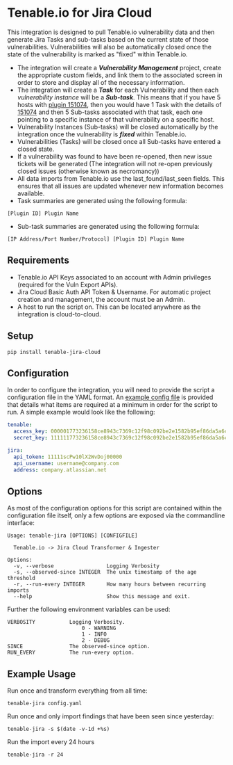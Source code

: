 # Tenable.io for Jira Cloud

This integration is designed to pull Tenable.io vulnerability data and then
generate Jira Tasks and sub-tasks based on the current state of those
vulnerabilities.  Vulnerabilities will also be automatically closed once the
state of the vulnerability is marked as "fixed" within Tenable.io.

* The integration will create a _**Vulnerability Management**_ project, create
  the appropriate custom fields, and link them to the associated screen in order
  to store and display all of the necessary information.
* The integration will create a _**Task**_ for each Vulnerability and then each
  _vulnerability instance_ will be a _**Sub-task**_.  This means that if you
  have 5 hosts with [plugin 151074][151074], then you would have 1 Task with the
  details of [151074] and then 5 Sub-tasks associated with that task, each one
  pointing to a specific instance of that vulnerability on a specific host.
* Vulnerability Instances (Sub-tasks) will be closed automatically by the
  integration once the vulnerability is _**fixed**_ within Tenable.io.
* Vulnerabilities (Tasks) will be closed once all Sub-tasks have entered a
  closed state.
* If a vulnerability was found to have been re-opened, then new issue tickets
  will be generated (The integration will not re-open previously closed issues
  (otherwise known as necromancy))
* All data imports from Tenable.io use the last_found/last_seen fields.  This
  ensures that all issues are updated whenever new information becomes
  available.
* Task summaries are generated using the following formula:

```
[Plugin ID] Plugin Name
```

* Sub-task summaries are generated using the following formula:

```
[IP Address/Port Number/Protocol] [Plugin ID] Plugin Name
```

[151074]: https://www.tenable.com/plugins/nessus/131074

## Requirements

* Tenable.io API Keys associated to an account with Admin privileges (required
  for the Vuln Export APIs).
* Jira Cloud Basic Auth API Token & Username.  For automatic project creation
  and management, the account must be an Admin.
* A host to run the script on.  This can be located anywhere as the integration
  is cloud-to-cloud.

## Setup

```
pip install tenable-jira-cloud
```

## Configuration

In order to configure the integration, you will need to provide the script a
configuration file in the YAML format.  An [example config file][configfile]
is provided that details what items are required at a minimum in order for the
script to run.  A simple example would look like the following:

```yaml
tenable:
  access_key: 000001773236158ce8943c7369c12f98c092be2e1582b95ef86da5a6c3700000
  secret_key: 111111773236158ce8943c7369c12f98c092be2e1582b95ef86da5a6c3711111

jira:
  api_token: 11111scPw10lX2WvDoj00000
  api_username: username@company.com
  address: company.atlassian.net
```

[configfile]: example_config_file.yaml

## Options

As most of the configuration options for this script are contained within the
configuration file itself, only a few options are exposed via the commandline
interface:

```
Usage: tenable-jira [OPTIONS] [CONFIGFILE]

  Tenable.io -> Jira Cloud Transformer & Ingester

Options:
  -v, --verbose                 Logging Verbosity
  -s, --observed-since INTEGER  The unix timestamp of the age threshold
  -r, --run-every INTEGER       How many hours between recurring imports
  --help                        Show this message and exit.
```

Further the following environment variables can be used:

```
VERBOSITY           Logging Verbosity.
                        0 - WARNING
                        1 - INFO
                        2 - DEBUG
SINCE               The observed-since option.
RUN_EVERY           The run-every option.
```

## Example Usage

Run once and transform everything from all time:

```
tenable-jira config.yaml
```

Run once and only import findings that have been seen since yesterday:

```
tenable-jira -s $(date -v-1d +%s)
```

Run the import every 24 hours

```
tenable-jira -r 24
```